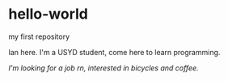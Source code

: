 # hello-world
my first repository

Ian here. I'm a USYD student, come here to learn programming.

*I'm looking for a job rn, interested in bicycles and coffee.*
